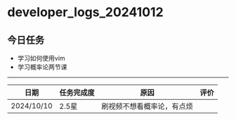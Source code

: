 # developer_logs_20241012

## 今日任务

- 学习如何使用vim
- 学习概率论两节课

----

| 日期       | 任务完成度 | 原因                       | 评价 |
| ---------- | ---------- | -------------------------- | ---- |
| 2024/10/10 | 2.5星      | 刷视频不想看概率论，有点烦 |      |

